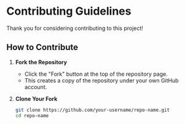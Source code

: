 # Contributing Guidelines

Thank you for considering contributing to this project!

## How to Contribute

1. **Fork the Repository**
   - Click the "Fork" button at the top of the repository page.
   - This creates a copy of the repository under your own GitHub account.

2. **Clone Your Fork**
   ```bash
   git clone https://github.com/your-username/repo-name.git
   cd repo-name
